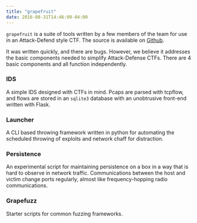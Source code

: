 ```yaml
---
title: "grapefruit"
date: 2016-08-31T14:46:09-04:00
---
```


`grapefruit` is a suite of tools written by a few members of the team for use in
an Attack-Defend style CTF. The source is available on [Github][g].

[g]:https://github.com/bitsforeveryone/grapefruit

<!--more-->

It was written quickly, and there are bugs. However, we believe it addresses the
basic components needed to simplify Attack-Defense CTFs. There are 4 basic
components and all function independently.

### IDS

A simple IDS designed with CTFs in mind. Pcaps are parsed with tcpflow, and flows
are stored in an `sqlite3` database with an unobtrusive front-end written with Flask.

### Launcher

A CLI based throwing framework written in python for automating the scheduled
throwing of exploits and network chaff for distraction.

### Persistence

An experimental script for maintaining persistence on a box in a way that is
hard to observe in network traffic. Communications between the host and victim
change ports regularly, almost like frequency-hopping radio communications.

### Grapefuzz

Starter scripts for common fuzzing frameworks.

